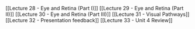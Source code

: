 [[Lecture 28 - Eye and Retina (Part I)]]
[[Lecture 29 - Eye and Retina (Part II)]]
[[Lecture 30 - Eye and Retina (Part III)]]
[[Lecture 31 - Visual Pathways]]
[[Lecture 32 - Presentation feedback]] 
[[Lecture 33 - Unit 4 Review]]
